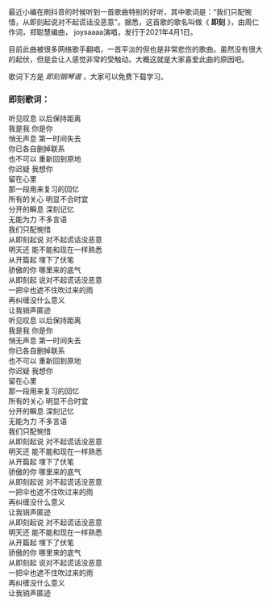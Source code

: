 

最近小编在刷抖音的时候听到一首歌曲特别的好听，其中歌词是：“我们只配惋惜，从即刻起说对不起谎话没恶意”。据悉，这首歌的歌名叫做《 **即刻**
》，由周仁作词，郑聪慧编曲， joysaaaa演唱，发行于2021年4月1日。

目前此曲被很多网络歌手翻唱，一首平淡的但也是非常悲伤的歌曲。虽然没有很大的起伏，但是会让人感觉非常的受触动。大概这就是大家喜爱此曲的原因吧。

歌词下方是 _即刻钢琴谱_ ，大家可以免费下载学习。

### 即刻歌词：

听见叹息 以后保持距离  
我是我 你是你  
悄无声息 第一时间失去  
你已各自删掉联系  
也不可以 重新回到原地  
你迟疑 我想你  
留在心里  
那一段用来复习的回忆  
所有的关心 明显不合时宜  
分开的瞬息 深刻记忆  
无能为力 不多言语  
我们只配惋惜  
从即刻起说 对不起谎话没恶意  
明天还 能不能和现在一样熟悉  
从开篇起 埋下了伏笔  
骄傲的你 哪里来的底气  
从即刻起 说对不起谎话没恶意  
一把伞也遮不住吹过来的雨  
再纠缠没什么意义  
让我销声匿迹  
听见叹息 以后保持距离  
我是我 你是你  
悄无声息 第一时间失去  
你已各自删掉联系  
也不可以 重新回到原地  
你迟疑 我想你  
留在心里  
那一段用来复习的回忆  
所有的关心 明显不合时宜  
分开的瞬息 深刻记忆  
无能为力 不多言语  
我们只配惋惜  
从即刻起说 对不起谎话没恶意  
明天还 能不能和现在一样熟悉  
从开篇起 埋下了伏笔  
骄傲的你 哪里来的底气  
从即刻起说 对不起谎话没恶意  
一把伞也遮不住吹过来的雨  
再纠缠没什么意义  
让我销声匿迹  
从即刻起说 对不起谎话没恶意  
明天还 能不能和现在一样熟悉  
从开篇起 埋下了伏笔  
骄傲的你 哪里来的底气  
从即刻起 说对不起谎话没恶意  
一把伞也遮不住吹过来的雨  
再纠缠没什么意义  
让我销声匿迹

